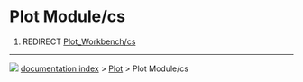 # Plot Module/cs
1.  REDIRECT [Plot\_Workbench/cs](Plot_Workbench/cs.md)



---
![](images/Right_arrow.png) [documentation index](../README.md) > [Plot](Plot_Workbench.md) > Plot Module/cs
